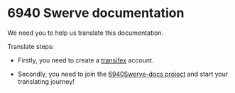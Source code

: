 6940 Swerve documentation
=======================================

We need you to help us translate this documentation.

Translate steps:

- Firstly, you need to create a [transifex](https://www.transifex.com) account.

- Secondly, you need to join the [6940Swerve-docs project](https://www.transifex.com/frc-team-6940-1/6940swerve-docs/dashboard) and start your translating journey! 


